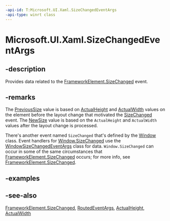 ```yaml
---
-api-id: T:Microsoft.UI.Xaml.SizeChangedEventArgs
-api-type: winrt class
---
```


<!-- Class syntax.
public class SizeChangedEventArgs : Microsoft.UI.Xaml.RoutedEventArgs, Microsoft.UI.Xaml.ISizeChangedEventArgs
-->

# Microsoft.UI.Xaml.SizeChangedEventArgs

## -description

Provides data related to the [FrameworkElement.SizeChanged](frameworkelement_sizechanged.md) event.

## -remarks

The [PreviousSize](sizechangedeventargs_previoussize.md) value is based on [ActualHeight](frameworkelement_actualheight.md) and [ActualWidth](frameworkelement_actualwidth.md) values on the element before the layout change that motivated the [SizeChanged](frameworkelement_sizechanged.md) event. The [NewSize](sizechangedeventargs_newsize.md) value is based on the `ActualHeight` and `ActualWidth` values after the layout change is processed.

There's another event named `SizeChanged` that's defined by the [Window](window.md) class. Event handlers for [Window.SizeChanged](window_sizechanged.md) use the [WindowSizeChangedEventArgs](/uwp/api/windows.ui.core.windowsizechangedeventargs) class for data. `Window.SizeChanged` can occur in some of the same circumstances that [FrameworkElement.SizeChanged](frameworkelement_sizechanged.md) occurs; for more info, see [FrameworkElement.SizeChanged](frameworkelement_sizechanged.md).

## -examples

## -see-also

[FrameworkElement.SizeChanged](frameworkelement_sizechanged.md), [RoutedEventArgs](routedeventargs.md), [ActualHeight](frameworkelement_actualheight.md), [ActualWidth](frameworkelement_actualwidth.md)
